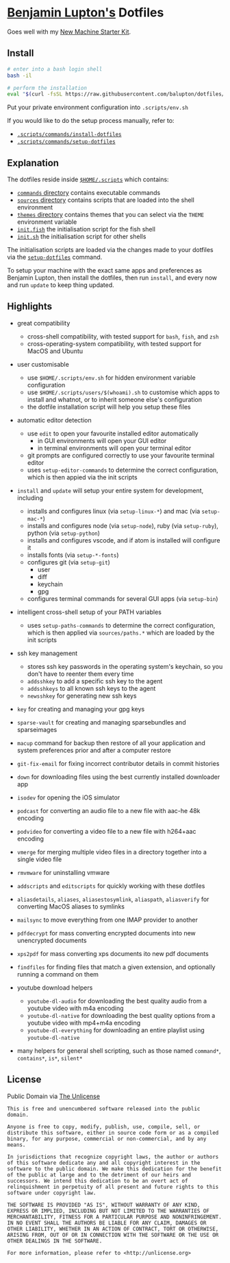 # [Benjamin Lupton's](http://balupton.com) Dotfiles

Goes well with my [New Machine Starter Kit](https://gist.github.com/balupton/5259595).


## Install

``` bash
# enter into a bash login shell
bash -il

# perform the installation
eval "$(curl -fsSL https://raw.githubusercontent.com/balupton/dotfiles/master/.scripts/commands/install-dotfiles)"
```

Put your private environment configuration into `.scripts/env.sh`

If you would like to do the setup process manually, refer to:

- [`.scripts/commands/install-dotfiles`](https://github.com/balupton/dotfiles/blob/master/.scripts/commands/install-dotfiles)
- [`.scripts/commands/setup-dotfiles`](https://github.com/balupton/dotfiles/blob/master/.scripts/commands/setup-dotfiles)


## Explanation

The dotfiles reside inside [`$HOME/.scripts`](https://github.com/balupton/dotfiles/tree/master/.scripts) which contains:

- [`commands` directory](https://github.com/balupton/dotfiles/tree/master/.scripts/commands) contains executable commands
- [`sources` directory](https://github.com/balupton/dotfiles/tree/master/.scripts/sources) contains scripts that are loaded into the shell environment
- [`themes` directory](https://github.com/balupton/dotfiles/tree/master/.scripts/themes) contains themes that you can select via the `THEME` environment variable
- [`init.fish`](https://github.com/balupton/dotfiles/blob/master/.scripts/init.fish) the initialisation script for the fish shell
- [`init.sh`](https://github.com/balupton/dotfiles/blob/master/.scripts/init.sh) the initialisation script for other shells

The initialisation scripts are loaded via the changes made to your dotfiles via the [`setup-dotfiles`](https://github.com/balupton/dotfiles/blob/master/.scripts//commands/setup-dotfiles) command.

To setup your machine with the exact same apps and preferences as Benjamin Lupton, then install the dotfiles, then run `install`, and every now and run `update` to keep thing updated.


## Highlights

- great compatibility
	- cross-shell compatibility, with tested support for `bash`, `fish`, and `zsh`
	- cross-operating-system compatibility, with tested support for MacOS and Ubuntu

- user customisable
	- use `$HOME/.scripts/env.sh` for hidden environment variable configuration
	- use `$HOME/.scripts/users/$(whoami).sh` to customise which apps to install and whatnot, or to inherit someone else's configuration
	- the dotfile installation script will help you setup these files

- automatic editor detection
	- use `edit` to open your favourite installed editor automatically
		- in GUI environments will open your GUI editor
		- in terminal environments will open your terminal editor
	- git prompts are configured correctly to use your favourite terminal editor
	- uses `setup-editor-commands` to determine the correct configuration, which is then appied via the init scripts

- `install` and `update` will setup your entire system for development, including
	- installs and configures linux (via `setup-linux-*`) and mac (via `setup-mac-*`)
	- installs and configures node (via `setup-node`), ruby (via `setup-ruby`), python (via `setup-python`)
	- installs and configures vscode, and if atom is installed will configure it
	- installs fonts (via `setup-*-fonts`)
	- configures git (via `setup-git`)
		- user
		- diff
		- keychain
		- gpg
	- configures terminal commands for several GUI apps (via `setup-bin`)

- intelligent cross-shell setup of your PATH variables
	- uses `setup-paths-commands` to determine the correct configuration, which is then applied via `sources/paths.*` which are loaded by the init scripts

- ssh key management
	- stores ssh key passwords in the operating system's keychain, so you don't have to reenter them every time
	- `addsshkey` to add a specific ssh key to the agent
	- `addsshkeys` to all known ssh keys to the agent
	- `newsshkey` for generating new ssh keys

- `key` for creating and managing your gpg keys

- `sparse-vault` for creating and managing sparsebundles and sparseimages

- `macup` command for backup then restore of all your application and system preferences prior and after a computer restore

- `git-fix-email` for fixing incorrect contributor details in commit histories

- `down` for downloading files using the best currently installed downloader app

- `isodev` for opening the iOS simulator

- `podcast` for converting an audio file to a new file with aac-he 48k encoding

- `podvideo` for converting a video file to a new file with h264+aac encoding

- `vmerge` for merging multiple video files in a directory together into a single video file

- `rmvmware` for uninstalling vmware

- `addscripts` and `editscripts` for quickly working with these dotfiles

- `aliasdetails`, `aliases`, `aliasestosymlink`, `aliaspath`, `aliasverify` for converting MacOS aliases to symlinks

- `mailsync` to move everything from one IMAP provider to another

- `pdfdecrypt` for mass converting encrypted documents into new unencrypted documents

- `xps2pdf` for mass converting xps documents ito new pdf documents

- `findfiles` for finding files that match a given extension, and optionally running a command on them

- youtube download helpers
	- `youtube-dl-audio` for downloading the best quality audio from a youtube video with m4a encoding
	- `youtube-dl-native` for downloading the best quality options from a youtube video with mp4+m4a encoding
	- `youtube-dl-everything` for downloading an entire playlist using `youtube-dl-native`

- many helpers for general shell scripting, such as those named `command*`, `contains*`, `is*`, `silent*`


## License

Public Domain via [The Unlicense](https://choosealicense.com/licenses/unlicense/)

```
This is free and unencumbered software released into the public domain.

Anyone is free to copy, modify, publish, use, compile, sell, or
distribute this software, either in source code form or as a compiled
binary, for any purpose, commercial or non-commercial, and by any
means.

In jurisdictions that recognize copyright laws, the author or authors
of this software dedicate any and all copyright interest in the
software to the public domain. We make this dedication for the benefit
of the public at large and to the detriment of our heirs and
successors. We intend this dedication to be an overt act of
relinquishment in perpetuity of all present and future rights to this
software under copyright law.

THE SOFTWARE IS PROVIDED "AS IS", WITHOUT WARRANTY OF ANY KIND,
EXPRESS OR IMPLIED, INCLUDING BUT NOT LIMITED TO THE WARRANTIES OF
MERCHANTABILITY, FITNESS FOR A PARTICULAR PURPOSE AND NONINFRINGEMENT.
IN NO EVENT SHALL THE AUTHORS BE LIABLE FOR ANY CLAIM, DAMAGES OR
OTHER LIABILITY, WHETHER IN AN ACTION OF CONTRACT, TORT OR OTHERWISE,
ARISING FROM, OUT OF OR IN CONNECTION WITH THE SOFTWARE OR THE USE OR
OTHER DEALINGS IN THE SOFTWARE.

For more information, please refer to <http://unlicense.org>
```
